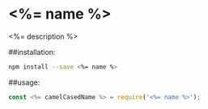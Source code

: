 # <%= name %>
<%= description %>

##installation:
```sh
npm install --save <%= name %>
```

##usage:
```js
const <%= camelCasedName %> = require('<%= name %>');
```
